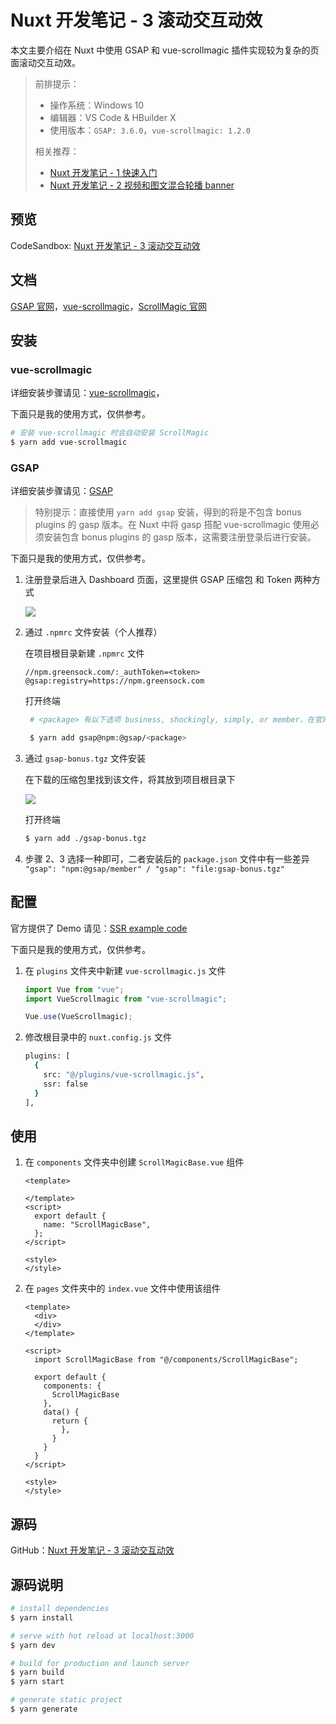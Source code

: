 # Nuxt 开发笔记 - 3 滚动交互动效

本文主要介绍在 Nuxt 中使用 GSAP 和 vue-scrollmagic 插件实现较为复杂的页面滚动交互动效。

>   前排提示：
>
>   -   操作系统：Windows 10
>   -   编辑器：VS Code & HBuilder X
>   -   使用版本：`GSAP: 3.6.0`，`vue-scrollmagic: 1.2.0`
>
>   相关推荐：
>   
>   -   [Nuxt 开发笔记 - 1 快速入门](https://juejin.cn/post/6914871704372117518/)
>   -   [Nuxt 开发笔记 - 2 视频和图文混合轮播 banner](https://juejin.cn/post/6916107026037522440/)

## 预览

CodeSandbox: [Nuxt 开发笔记 - 3 滚动交互动效](https://codesandbox.io/)

## 文档

[GSAP 官网](https://greensock.com/)，[vue-scrollmagic](https://github.com/magr0s/vue-scrollmagic)，[ScrollMagic 官网](http://scrollmagic.io/)

## 安装

### vue-scrollmagic

详细安装步骤请见：[vue-scrollmagic](https://github.com/magr0s/vue-scrollmagic)，

下面只是我的使用方式，仅供参考。

```bash
# 安装 vue-scrollmagic 时会自动安装 ScrollMagic
$ yarn add vue-scrollmagic
```

### GSAP

详细安装步骤请见：[GSAP](https://greensock.com/docs/v3/Installation)

>    特别提示：直接使用 `yarn add gsap` 安装，得到的将是不包含 bonus plugins 的 gasp 版本。在 Nuxt 中将 gasp 搭配 vue-scrollmagic 使用必须安装包含 bonus plugins 的 gasp 版本，这需要注册登录后进行安装。

下面只是我的使用方式，仅供参考。

1.   注册登录后进入 Dashboard 页面，这里提供 GSAP 压缩包 和 Token 两种方式

     ![](../../../../Typora%20Files/Snipaste_2021-02-10_23-01-10.png)

2.   通过 `.npmrc` 文件安装（个人推荐）

     在项目根目录新建 `.npmrc` 文件

     ```
     //npm.greensock.com/:_authToken=<token>
     @gsap:registry=https://npm.greensock.com
     ```

      打开终端

     ```bash
      # <package> 有以下选项 business, shockingly, simply, or member，在官网 Dashboard 页面（上图）的右边栏中有标明，一般默认是 member。
     
      $ yarn add gsap@npm:@gsap/<package>
     ```

3.   通过 `gsap-bonus.tgz` 文件安装

     在下载的压缩包里找到该文件，将其放到项目根目录下

     ![](../../../../Typora%20Files/Snipaste_2021-02-10_22-56-17.png)

     打开终端

     ```bash
     $ yarn add ./gsap-bonus.tgz
     ```

2.   步骤 2、3 选择一种即可，二者安装后的 `package.json` 文件中有一些差异 `"gsap": "npm:@gsap/member" / "gsap": "file:gsap-bonus.tgz"`

## 配置

官方提供了 Demo 请见：[SSR example code](https://github.com/surmon-china/surmon-china.github.io/tree/source/projects/vue-awesome-swiper/nuxt)

下面只是我的使用方式，仅供参考。

1.  在 `plugins` 文件夹中新建 `vue-scrollmagic.js` 文件

    ```javascript
    import Vue from "vue";
    import VueScrollmagic from "vue-scrollmagic";

    Vue.use(VueScrollmagic);
    ```


2.  修改根目录中的 `nuxt.config.js` 文件

    ```bash    
    plugins: [
      {
        src: "@/plugins/vue-scrollmagic.js",
        ssr: false
      }
    ],
    ```

## 使用

1.  在 `components` 文件夹中创建 `ScrollMagicBase.vue` 组件

    ```vue
    <template>
      
    </template>
    <script>
      export default {
        name: "ScrollMagicBase",
      };
    </script>
    
    <style>
    </style>
    ```

2.  在 `pages` 文件夹中的 `index.vue` 文件中使用该组件

    ```vue
    <template>
      <div>
      </div>
    </template>
    
    <script>
      import ScrollMagicBase from "@/components/ScrollMagicBase";
    
      export default {
        components: {
          ScrollMagicBase
        },
        data() {
          return {
            },
          }
        }
      }
    </script>
    
    <style>
    </style>
    ```

##  源码

GitHub：[Nuxt 开发笔记 - 3 滚动交互动效](https://github.com/xjGafi/nuxt_series/tree/master/nuxt_03)

## 源码说明

```bash
# install dependencies
$ yarn install

# serve with hot reload at localhost:3000
$ yarn dev

# build for production and launch server
$ yarn build
$ yarn start

# generate static project
$ yarn generate
```
